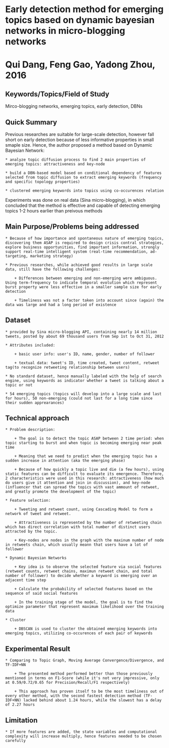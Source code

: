 # Early detection method for emerging topics based on dynamic bayesian networks in micro-blogging networks
# Qui Dang, Feng Gao, Yadong Zhou, 2016

## Keywords/Topics/Field of Study

Mirco-blogging networks, emerging topics, early detection, DBNs

## Quick Summary

Previous researches are suitable for large-scale detection, however fall short on early detection because of less informative properties in small smaple size. Hence, the author proposed a method based on Dynamic Bayesian Network: 
	
	* analyze topic diffusion process to find 2 main properties of emerging topics: attractiveness and key-node

	* build a DBN-based model based on conditional dependency of features selected from topic diffusion to extract emerging keywords (frequency and specific topology properties)

	* clustered emerging keywords into topics using co-occurences relation

Experiments was done on real data (Sina micro-blogging), in which concluded that the method is effective and capable of detecting emerging topics 1-2 hours earlier than preivous methods

## Main Purpose/Problems being addressed 

	* Because of how importance and spontaneous nature of emerging topics, discovering them ASAP is required to design crisis contral strategies, explore business opportunities, find important information, strongly support real-time intelligent system (real-time recommendation, ad-targeting, marketing strategy)

	* Previous researches, while achieved good results in large scale data, still have the following challenges:

		+ Differences between emerging and non-emerging were ambiguous. Using term-frequency to indicate temporal evolution which represent burst property were less effective in a smaller sample size for early detection

		+ Timeliness was not a factor taken into account since (again) the data was large and had a long period of existence 

## Dataset
	
	* provided by Sina micro-blogging API, containing nearly 14 million tweets, posted by about 69 thousand users from Sep 1st to Oct 31, 2012

	* Attributes included: 

		+ basic user info: user's ID, name, gender, number of follower

		+ textual data: tweet's ID, time created, tweet content, retweet tag(to recognize retweeting relationship between users)

	* No standard dataset, hence manually labeled with the help of search engine, using keywords as indicator whether a tweet is talking about a topic or not

	* 54 emerging topics (topics will develop into a large scale and last for hours), 50 non-emerging (could not last for a long time since their sudden apprearances)

## Technical approach

	* Problem description: 

		+ The goal is to detect the topic ASAP between 2 time period: when topic starting to burst and when topic is becoming emerging near peak time

		+ Meaning that we need to predict when the emerging topic has a sudden increase in attention (aka the emerging phase) 

		+ Because of how quickly a topic live and die (a few hours), using static features can be difficult to evaluate its emergence. Therefore, 2 characteristics were used in this research: attractiveness (how much do users give it attention and join in discussion), and key-node (influencer that can spread the topics with vast ammount of retweet, and greatly promote the development of the topic)

	* Feature selection: 

		+ Tweeting and retweet count, using Cascading Model to form a network of tweet and retweet. 

		+ Attractiveness is represented by the number of retweeting chain which has direct correlation with total number of distinct users attracted by the topic. 

		+ Key-nodes are nodes in the graph with the maxinum number of node in retweets chain, which usually meann that users have a lot of follower 

	* Dynamic Bayesian Networks 

		+ Key idea is to observe the selected feature via social features (retweet counts, retweet chains, maximun retweet chain, and total number of follower) to decide whether a keyword is emerging over an adjacent time step

		+ Calculate the probability of selected features based on the sequence of said social features

		+ In the training stage of the model, the goal is to find the optimize parameter that represent maximum likelihood over the training data

	* Cluster 

		+ DBSCAN is used to cluster the obtained emerging keywords into emerging topics, utilizing co-occurences of each pair of keywords

## Experimental Result

	* Comparing to Topic Graph, Moving Average Convergence/Divergence, and TF-IDF+NN

		+ The presented method performed better than those previously mentioned in terms on F1-Score (while it's not very impressive, only at 0.59/0.72/0.65 for Precision/Recall/F1 respectively)

		+ This approach has proven itself to be the most timeliness out of every other method, with the second fastest detection method (TF-IDF+NN) lacked behind about 1.24 hours, while the slowest has a delay of 2.27 hours

## Limitation
	
	* If more features are added, the state variables and computational complexity will increase multiply, hence features needed to be chosen carefully
